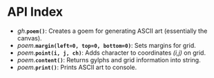 # API Index

- _gh_.**`poem()`**: Creates a goem for generating ASCII art (essentially the canvas).
- _poem_.**`margin(left=0, top=0, bottom=0)`**: Sets margins for grid.
- _poem_.**`point(i, j, ch)`**: Adds character to coordinates _(i,j)_ on grid.
- _poem_.**`content()`**: Returns gylphs and grid information into string.
- _poem_.**`print()`**: Prints ASCII art to console.
